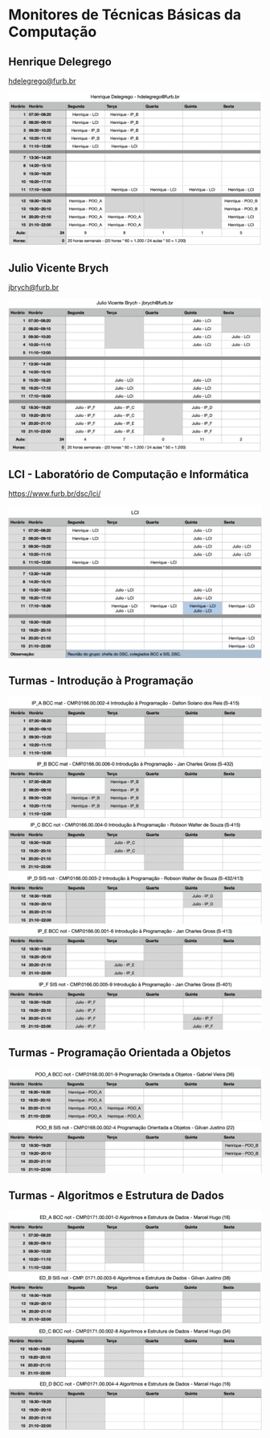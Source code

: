 # Monitores de Técnicas Básicas da Computação

<!--FIXME: Atualizar-->

## Henrique Delegrego  

hdelegrego@furb.br

![HenriqueDelegrego](imgs/HenriqueDelegrego.png)  

## Julio Vicente Brych  

jbrych@furb.br  

![JulioVicenteBrych](imgs/JulioVicenteBrych.png)  

## LCI - Laboratório de Computação e Informática

<https://www.furb.br/dsc/lci/>

![LCItext](imgs/LCI.png)

## Turmas - Introdução à Programação  

![IP_A](imgs/IP_A.png)  
![IP_B](imgs/IP_B.png)  
![IP_C](imgs/IP_C.png)  
![IP_D](imgs/IP_D.png)  
![IP_E](imgs/IP_E.png)  
![IP_F](imgs/IP_F.png)  

## Turmas - Programação Orientada a Objetos  

![POO_A](imgs/POO_A.png)  
![POO_B](imgs/POO_B.png)  

## Turmas - Algoritmos e Estrutura de Dados  

![ED_A](imgs/ED_A.png)  
![ED_B](imgs/ED_B.png)  
![ED_C](imgs/ED_C.png)  
![ED_D](imgs/ED_D.png)  

<!--
## Julio Vicente Brych

Teams: jbrych@furb.br  

LCI (S-407)
LCI (S-407)

| horário     | segunda     | terça       | quarta      | quinta      | sexta       |
| ----------- | ----------- | ----------- | ----------- | ----------- | ----------- |
| 16:50-17:40 | LCI (S-407) |             | LCI (S-407) |             |             |
| 17:40-18:30 | LCI (S-407) |             | LCI (S-407) |             |             |
| 18:30-19:20 | POO (S-415) | IP  (S-415) | IP  (S-415) |             | LCI (S-407) |
| 19:20-20:10 | POO (S-415) | IP  (S-415) | IP  (S-415) |             | LCI (S-407) |
| 20:20-21:10 | POO (S-415) | POO (S-415) | IP  (S-415) |             | LCI (S-407) |
| 21:10-22:00 | POO (S-415) | POO (S-415) | IP  (S-415) |             | LCI (S-407) |
-->
<!--
**Atenção**: Para atendimento:
Informe sua turma  
  Printscreen do enunciado (se tiver)  
  Printscreen do que já foi desenvolvido  
Aguarde :)

**Dicas**:  

- Use o atalho: Tecla Windows + Shift + S para selecionar área e depois Ctrl + V para colar a *printscreen* na conversa com os monitores.  
- Mande mensagem fora do horário seguindo as instruções de atendimento e aguarde atendimento dentro dos horários, assim conseguimos atendê-los mais rápido!  
-->
